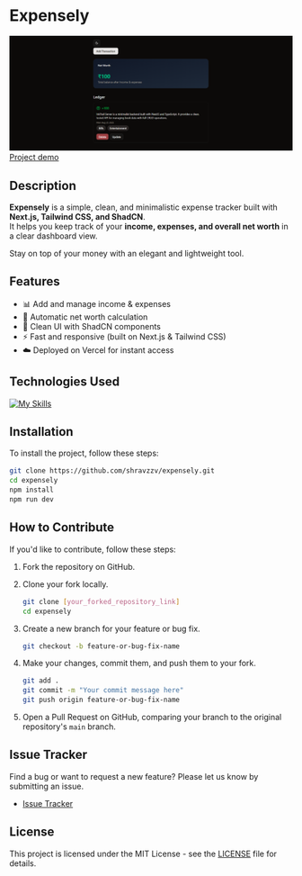 # Expensely

![Project screenshot](public/expensely.png)  
[Project demo](https://expensely-money.vercel.app/)

## Description

**Expensely** is a simple, clean, and minimalistic expense tracker built with **Next.js, Tailwind CSS, and ShadCN**.  
It helps you keep track of your **income, expenses, and overall net worth** in a clear dashboard view.

Stay on top of your money with an elegant and lightweight tool.

## Features

- 📊 Add and manage income & expenses
- 🧮 Automatic net worth calculation
- 🎨 Clean UI with ShadCN components
- ⚡ Fast and responsive (built on Next.js & Tailwind CSS)
- ☁️ Deployed on Vercel for instant access

## Technologies Used

[![My Skills](https://skillicons.dev/icons?i=nextjs,react,ts,tailwind,vercel,git,github,vscode)](https://skillicons.dev)

## Installation

To install the project, follow these steps:

```bash
git clone https://github.com/shravzzv/expensely.git
cd expensely
npm install
npm run dev
```

## How to Contribute

If you'd like to contribute, follow these steps:

1. Fork the repository on GitHub.

2. Clone your fork locally.

   ```bash
   git clone [your_forked_repository_link]
   cd expensely
   ```

3. Create a new branch for your feature or bug fix.

   ```bash
   git checkout -b feature-or-bug-fix-name
   ```

4. Make your changes, commit them, and push them to your fork.

   ```bash
   git add .
   git commit -m "Your commit message here"
   git push origin feature-or-bug-fix-name
   ```

5. Open a Pull Request on GitHub, comparing your branch to the original repository's `main` branch.

## Issue Tracker

Find a bug or want to request a new feature? Please let us know by submitting an issue.

- [Issue Tracker](https://github.com/shravzzv/expensely/issues)

## License

This project is licensed under the MIT License - see the [LICENSE](LICENSE) file for details.
